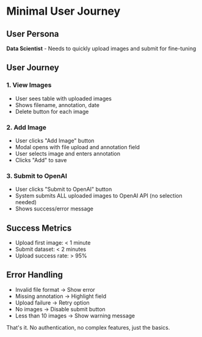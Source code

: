 # Minimal User Journey

## User Persona

**Data Scientist** - Needs to quickly upload images and submit for fine-tuning

## User Journey

### 1. View Images

- User sees table with uploaded images
- Shows filename, annotation, date
- Delete button for each image

### 2. Add Image

- User clicks "Add Image" button
- Modal opens with file upload and annotation field
- User selects image and enters annotation
- Clicks "Add" to save

### 3. Submit to OpenAI

- User clicks "Submit to OpenAI" button
- System submits ALL uploaded images to OpenAI API (no selection needed)
- Shows success/error message

## Success Metrics

- Upload first image: < 1 minute
- Submit dataset: < 2 minutes
- Upload success rate: > 95%

## Error Handling

- Invalid file format → Show error
- Missing annotation → Highlight field
- Upload failure → Retry option
- No images → Disable submit button
- Less than 10 images → Show warning message

That's it. No authentication, no complex features, just the basics.
